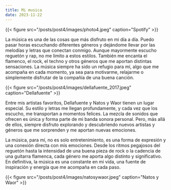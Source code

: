 ```yaml
---
title: Mi musica
date: 2023-11-22
---
```


{{< figure src="/posts/post4/images/photo4.jpeg" caption="Spotify" >}}

La música es una de las cosas que más disfruto en mi día a día. Puedo pasar horas escuchando diferentes géneros y dejándome llevar por las melodías y letras que conectan conmigo. Aunque mayormente escucho reguetón y rap, no me limito a estos estilos. También me encanta el flamenco, el rock, el techno y otros géneros que me aportan distintas sensaciones. La música siempre ha sido un refugio para mí, algo que me acompaña en cada momento, ya sea para motivarme, relajarme o simplemente disfrutar de la compañía de una buena canción.

{{< figure src="/posts/post4/images/dellafuente_2017.jpeg" caption="Dellafuente" >}}

Entre mis artistas favoritos, Dellafuente y Natos y Waor tienen un lugar especial. Su estilo y letras me llegan profundamente, y cada vez que los escucho, me transportan a momentos felices. La mezcla de sonidos que ofrecen es única y forma parte de mi banda sonora personal. Pero, más allá de ellos, siempre disfruto explorando y descubriendo nuevos artistas y géneros que me sorprenden y me aportan nuevas emociones.

La música, para mí, no es solo entretenimiento, es una forma de expresión y una conexión directa con mis emociones. Desde los ritmos pegajosos del reguetón hasta la intensidad de una buena pieza de rock o la cadencia de una guitarra flamenca, cada género me aporta algo distinto y significativo. En definitiva, la música es una constante en mi vida, una fuente de inspiración y energía que me acompaña en cada paso.

{{< figure src="/posts/post4/images/natosywaor.jpeg" caption="Natos y Waor" >}}
